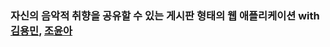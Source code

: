 ### 자신의 음악적 취향을 공유할 수 있는 게시판 형태의 웹 애플리케이션 with [김용민](https://github.com/kym123123), [조윤아](https://github.com/Cho-yunah)

